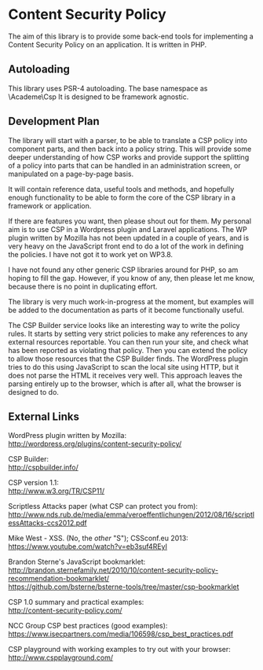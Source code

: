 Content Security Policy
=======================

The aim of this library is to provide some back-end tools for implementing
a Content Security Policy on an application. It is written in PHP.

Autoloading
-----------

This library uses PSR-4 autoloading. The base namespace as \Academe\Csp
It is designed to be framework agnostic.

Development Plan
----------------

The library will start with a parser, to be able to translate a CSP policy into
component parts, and then back into a policy string. This will provide some
deeper understanding of how CSP works and provide support the splitting of a policy
into parts that can be handled in an administration screen, or manipulated on
a page-by-page basis.

It will contain reference data, useful tools and methods, and hopefully enough
functionality to be able to form the core of the CSP library in a framework or
application.

If there are features you want, then please shout out for them. My personal aim
is to use CSP in a Wordpress plugin and Laravel applications. The WP plugin
written by Mozilla has not been updated in a couple of years, and is very heavy
on the JavaScript front end to do a lot of the work in defining the policies. I
have not got it to work yet on WP3.8.

I have not found any other generic CSP libraries around for PHP, so am hoping
to fill the gap. However, if you know of any, then please let me know,
because there is no point in duplicating effort.

The library is very much work-in-progress at the moment, but examples will be
added to the documentation as parts of it become functionally useful.

The CSP Builder service looks like an interesting way to write the policy rules.
It starts by setting very strict policies to make any references to
any external resources reportable. You can then run your site, and check what
has been reported as violating that policy. Then you can extend the policy to
allow those resources that the CSP Builder finds. The WordPress plugin tries to
do this using JavaScript to scan the local site using HTTP, but it does not
parse the HTML it receives very well. This approach leaves the parsing entirely
up to the browser, which is after all, what the browser is designed to do.

External Links
--------------

WordPress plugin written by Mozilla:  
http://wordpress.org/plugins/content-security-policy/

CSP Builder:  
http://cspbuilder.info/

CSP version 1.1:  
http://www.w3.org/TR/CSP11/

Scriptless Attacks paper (what CSP can protect you from):  
http://www.nds.rub.de/media/emma/veroeffentlichungen/2012/08/16/scriptlessAttacks-ccs2012.pdf

Mike West - XSS. (No, the _other_ "S"); CSSconf.eu 2013:  
https://www.youtube.com/watch?v=eb3suf4REyI

Brandon Sterne's JavaScript bookmarklet:  
http://brandon.sternefamily.net/2010/10/content-security-policy-recommendation-bookmarklet/  
https://github.com/bsterne/bsterne-tools/tree/master/csp-bookmarklet

CSP 1.0 summary and practical examples:  
http://content-security-policy.com/

NCC Group CSP best practices (good examples):  
https://www.isecpartners.com/media/106598/csp_best_practices.pdf

CSP playground with working examples to try out with your browser:  
http://www.cspplayground.com/
